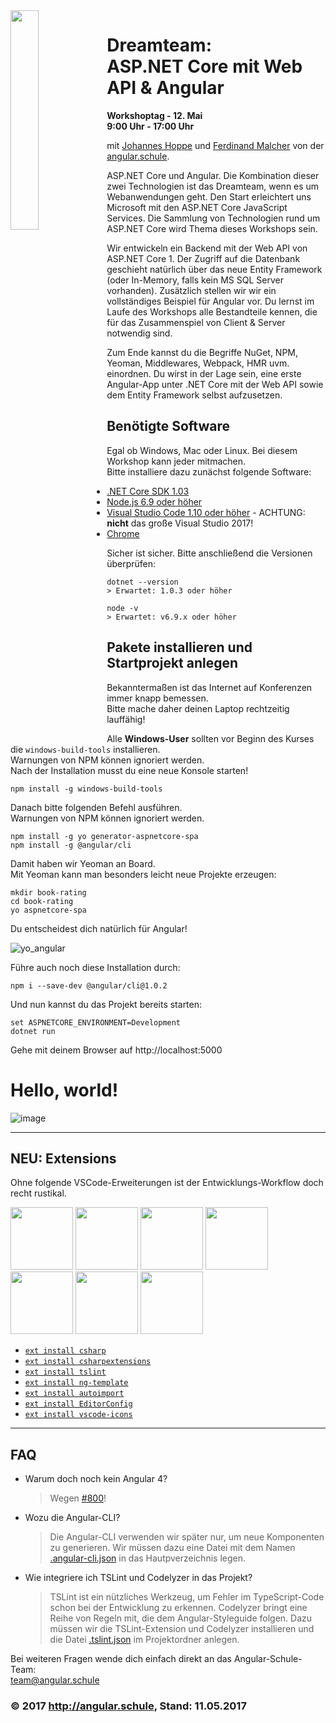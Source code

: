 <img src="https://cdn.rawgit.com/angular-schule/2017-05-aspnetcore-angular-ddf/0ca0c016/ddf-logo.svg" width="30%" align="left">

# Dreamteam:<br>ASP.NET Core mit Web API & Angular

__Workshoptag - 12. Mai__  
__9:00 Uhr - 17:00 Uhr__ 

mit [Johannes Hoppe](https://dotnet-day-franken.de/en/speakers/item/9-johannes-hoppe) und [Ferdinand Malcher](https://www.dotnet-day-franken.de/component/k2/item/49-ferdinand-malcher) von der [angular.schule](https://angular.schule/).

ASP.NET Core und Angular. Die Kombination dieser zwei Technologien ist das Dreamteam, wenn es um Webanwendungen geht. Den Start erleichtert uns Microsoft mit den ASP.NET Core JavaScript Services. Die Sammlung von Technologien rund um ASP.NET Core wird Thema dieses Workshops sein.

Wir entwickeln ein Backend mit der Web API von ASP.NET Core 1. Der Zugriff auf die Datenbank geschieht natürlich über das neue Entity Framework (oder In-Memory, falls kein MS SQL Server vorhanden). Zusätzlich stellen wir wir ein vollständiges Beispiel für Angular vor. Du lernst im Laufe des Workshops alle Bestandteile kennen, die für das Zusammenspiel von Client & Server notwendig sind.

Zum Ende kannst du die Begriffe NuGet, NPM, Yeoman, Middlewares, Webpack, HMR uvm. einordnen. Du wirst in der Lage sein, eine erste Angular-App unter .NET Core mit der Web API sowie dem Entity Framework selbst aufzusetzen. 

## Benötigte Software

Egal ob Windows, Mac oder Linux. Bei diesem Workshop kann jeder mitmachen.  
Bitte installiere dazu zunächst folgende Software:

* [.NET Core SDK 1.03](https://www.microsoft.com/net/download/core#/sdk)
* [Node.js 6.9 oder höher](https://nodejs.org/en/download/)
* [Visual Studio Code 1.10 oder höher](https://code.visualstudio.com/#alt-downloads) - ACHTUNG: __nicht__ das große Visual Studio 2017!
* [Chrome](https://www.google.com/chrome/)

Sicher ist sicher. Bitte anschließend die Versionen überprüfen:

```
dotnet --version
> Erwartet: 1.0.3 oder höher

node -v
> Erwartet: v6.9.x oder höher
```
 
## Pakete installieren und Startprojekt anlegen

Bekanntermaßen ist das Internet auf Konferenzen immer knapp bemessen.  
Bitte mache daher deinen Laptop rechtzeitig lauffähig!

Alle __Windows-User__ sollten vor Beginn des Kurses die `windows-build-tools` installieren.  
Warnungen von NPM können ignoriert werden.  
Nach der Installation musst du eine neue Konsole starten!

```
npm install -g windows-build-tools
```

Danach bitte folgenden Befehl ausführen.  
Warnungen von NPM können ignoriert werden. 

```
npm install -g yo generator-aspnetcore-spa
npm install -g @angular/cli
```

Damit haben wir Yeoman an Board.  
Mit Yeoman kann man besonders leicht neue Projekte erzeugen:

```
mkdir book-rating
cd book-rating
yo aspnetcore-spa
```

Du entscheidest dich natürlich für Angular!

![yo_angular](https://cloud.githubusercontent.com/assets/640639/25765553/e6705604-31ed-11e7-9fc4-ba6fd6626795.png)

Führe auch noch diese Installation durch:
```
npm i --save-dev @angular/cli@1.0.2
```

Und nun kannst du das Projekt bereits starten:

```
set ASPNETCORE_ENVIRONMENT=Development
dotnet run
```

Gehe mit deinem Browser auf http://localhost:5000
# Hello, world!

![image](https://cloud.githubusercontent.com/assets/640639/25765846/62854334-31ef-11e7-9e21-6a14ae75a9fb.png)

<hr>

## NEU: Extensions

Ohne folgende VSCode-Erweiterungen ist der Entwicklungs-Workflow doch recht rustikal.

[<img src="https://cloud.githubusercontent.com/assets/640639/25972125/0835c6ce-369f-11e7-8c0e-43676dd41a02.png" width="100">](https://marketplace.visualstudio.com/items?itemName=ms-vscode.csharp) 
[<img src="https://cloud.githubusercontent.com/assets/640639/25972140/158d6a34-369f-11e7-812c-18fd2c5e3a02.png" width="100">](https://marketplace.visualstudio.com/items?itemName=jchannon.csharpextensions) 
[<img src="https://cloud.githubusercontent.com/assets/640639/25972150/1be2b6fa-369f-11e7-82e8-af1df91c452f.png" width="100">](https://marketplace.visualstudio.com/items?itemName=eg2.tslint) 
[<img src="https://cloud.githubusercontent.com/assets/640639/25972160/239f66d6-369f-11e7-94df-697457951f8e.png" width="100">](https://marketplace.visualstudio.com/items?itemName=Angular.ng-template) 
[<img src="https://cloud.githubusercontent.com/assets/640639/25972172/29d886fe-369f-11e7-8236-272e06f497de.png" width="100">](https://marketplace.visualstudio.com/items?itemName=steoates.autoimport) 
[<img src="https://cloud.githubusercontent.com/assets/640639/25972176/2e394148-369f-11e7-95dc-5074e0789bd9.png" width="100">](https://marketplace.visualstudio.com/items?itemName=EditorConfig.EditorConfig) 
[<img src="https://cloud.githubusercontent.com/assets/640639/25972179/3397e6b2-369f-11e7-89dc-06c3f8c8d020.png" width="100">](https://marketplace.visualstudio.com/items?itemName=robertohuertasm.vscode-icons) 

* [`ext install csharp`](https://marketplace.visualstudio.com/items?itemName=ms-vscode.csharp)
* [`ext install csharpextensions`](https://marketplace.visualstudio.com/items?itemName=jchannon.csharpextensions)
* [`ext install tslint`](https://marketplace.visualstudio.com/items?itemName=eg2.tslint)
* [`ext install ng-template`](https://marketplace.visualstudio.com/items?itemName=Angular.ng-template)
* [`ext install autoimport`](https://marketplace.visualstudio.com/items?itemName=steoates.autoimport)
* [`ext install EditorConfig`](https://marketplace.visualstudio.com/items?itemName=EditorConfig.EditorConfig)
* [`ext install vscode-icons`](https://marketplace.visualstudio.com/items?itemName=robertohuertasm.vscode-icons)

<hr>

## FAQ

* Warum doch noch kein Angular 4?
  > Wegen [#800](https://github.com/aspnet/JavaScriptServices/issues/800)! 
  
* Wozu die Angular-CLI?
  > Die Angular-CLI verwenden wir später nur, um neue Komponenten zu generieren. Wir müssen dazu eine Datei mit dem Namen [.angular-cli.json](https://github.com/angular-schule/2017-05-aspnetcore-angular-ddf/wiki/.angular-cli.json) in das Hautpverzeichnis legen.
  
* Wie integriere ich TSLint und Codelyzer in das Projekt?
  > TSLint ist ein nützliches Werkzeug, um Fehler im TypeScript-Code schon bei der Entwicklung zu erkennen. Codelyzer bringt eine Reihe von Regeln mit, die dem Angular-Styleguide folgen. Dazu müssen wir die TSLint-Extension und Codelyzer installieren und die Datei [.tslint.json](https://github.com/angular-schule/2017-05-aspnetcore-angular-ddf/wiki/tslint.json) im Projektordner anlegen.

<!--* Fertiges Projekt von GitHub zum Laufen bringen?
  > `git clone https://github.com/angular-schule/2017-05-aspnetcore-angular-ddf.git`
  > `npm install` oder `yarn install`
  > `dotnet restore`
-->
Bei weiteren Fragen wende dich einfach direkt an das Angular-Schule-Team:  
team@angular.schule

### &copy; 2017 http://angular.schule, Stand: 11.05.2017
